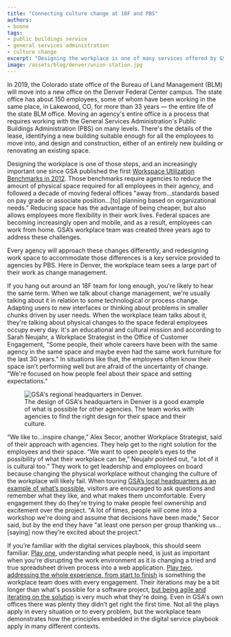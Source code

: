```yaml
---
title: "Connecting culture change at 18F and PBS"
authors:
- boone
tags:
- public buildings service
- general services administration
- culture change
excerpt: "Designing the workplace is one of many services offered by GSA's Public Buildings Service. In Lakewood, CO, the team approaches the task as consultants working with agencies to change their space and the culture to go with it."
image: /assets/blog/denver/union-station.jpg
---
```

In 2019, the Colorado state office of the Bureau of Land Management
(BLM) will move into a new office on the Denver Federal Center campus.
The state office has about 150 employees, some of whom have been working
in the same place, in Lakewood, CO, for more than 33 years — the entire
life of the state BLM office. Moving an agency's entire office is a
process that requires working with the General Services Administration's
Public Buildings Administration (PBS) on many levels. There's the
details of the lease, identifying a new building suitable enough for all
the employees to move into, and design and construction, either of an
entirely new building or renovating an existing space.

Designing the workplace is one of those steps, and an increasingly
important one since GSA published the first [Workspace Utilization
Benchmarks in
2012](http://www.gsa.gov/graphics/ogp/Workspace_Utilization_Banchmark_July_2012.pdf).
Those benchmarks require agencies to reduce the amount of physical space
required for all employees in their agency, and followed a decade of
moving federal offices "away from…standards based on pay grade or
associate position…[to] planning based on organizational needs."
Reducing space has the advantage of being cheaper, but also allows
employees more flexibility in their work lives. Federal spaces are
becoming increasingly open and mobile, and as a result, employees can
work from home. GSA’s workplace team was created three years ago to
address these challenges.

Every agency will approach these changes differently, and redesigning
work space to accommodate those differences is a key service provided to
agencies by PBS. Here in Denver, the workplace team sees a large part of
their work as change management.

If you hang out around an 18F team for long enough, you're likely to
hear the same term. When we talk about change management, we're usually
talking about it in relation to some technological or process change.
Adapting users to new interfaces or thinking about problems in smaller
chunks driven by user needs. When the workplace team talks about it,
they're talking about physical changes to the space federal employees
occupy every day. It's an educational and cultural mission and according
to Sarah Neujahr, a Workplace Strategist in the Office of Customer
Engagement, "Some people, their whole careers have been with the same
agency in the same space and maybe even had the same work furniture for
the last 30 years.” In situations like that, the employees often know
their space isn’t performing well but are afraid of the uncertainty of
change. “We're focused on how people feel about their space and setting
expectations."

<figure>
  <img src="{{site.baseurl}}{{page.image}}" alt="GSA's regional headquarters in Denver.">
  <figcaption>The design of GSA's headquarters in Denver is a good example of what is possible for other agencies. The team works with agencies to find the right design for their space and their culture.</figcaption>
</figure>

“We like to…inspire change,” Alex Secor, another Workplace Strategist,
said of their approach with agencies. They help get to the right
solution for the employees and their space. “We want to open people’s
eyes to the possibility of what their workplace can be,” Neujahr pointed
out, “a lot of it is cultural too.” They work to get leadership and
employees on board because changing the physical workplace without
changing the culture of the workplace will likely fail. When touring
[GSA’s local headquarters as an example of what’s
possible](https://18f.gsa.gov/2016/10/14/iterative-workplace-design-denver-federal-center/),
visitors are encouraged to ask questions and remember what they like,
and what makes them uncomfortable. Every engagement they do they’re
trying to make people feel ownership and excitement over the project. "A
lot of times, people will come into a workshop we're doing and assume
that decisions have been made," Secor said, but by the end they have "at
least one person per group thanking us…[saying] now they’re excited
about the project."

If you’re familiar with the digital services playbook, this should seem
familiar. [Play one](https://playbook.cio.gov/#play1), understanding what people need, is just as
important when you're disrupting the work environment as it is changing
a tried and true spreadsheet driven process into a web application.
[Play two, addressing the whole experience, from start to finish](https://playbook.cio.gov/#play2) is
something the workplace team does with every engagement. Their
iterations may be a bit longer than what's possible for a software
project, [but being agile and iterating on the solution](https://playbook.cio.gov/#play4) is very much
what they're doing. Even in GSA's own offices there was plenty they
didn’t get right the first time. Not all the plays apply in every
situation or to every problem, but the workplace team demonstrates how
the principles embedded in the digital service playbook apply in many
different contexts.
